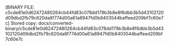 [BINARY FILE: c5cde81e0d62472480264cb44fd83c078dd179b3b8e8f6dbb3b5d43102120d09dbd2fb79c620da8f774d00a61a8947fd0b8403544baffeed209bf7c60e7c]
Stored copy: docs/converted-binary/c5cde81e0d62472480264cb44fd83c078dd179b3b8e8f6dbb3b5d43102120d09dbd2fb79c620da8f774d00a61a8947fd0b8403544baffeed209bf7c60e7c
